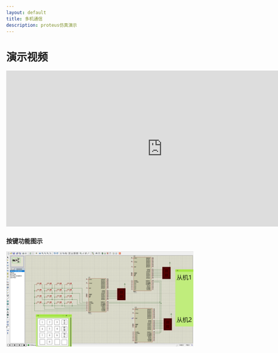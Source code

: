 ```yaml
---
layout: default
title: 多机通信
description: proteus仿真演示
---
```

# 演示视频
  <iframe width="840" height="420" src="https://showmore.com/zh/embed/0ap1ext"  frameborder="0" allow="autoplay; encrypted-media" allowfullscreen></iframe>

### 按键功能图示


![](picture/接线图.png)

